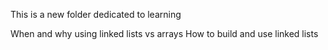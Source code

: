 This is a new folder dedicated to learning


When and why using linked lists vs arrays
How to build and use linked lists
